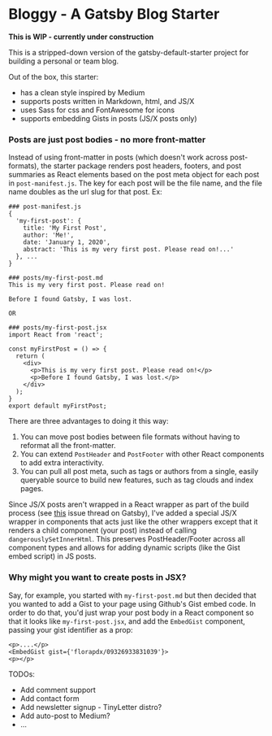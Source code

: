 # Bloggy - A Gatsby Blog Starter

__This is WIP - currently under construction__

This is a stripped-down version of the gatsby-default-starter project for
building a personal or team blog.

Out of the box, this starter:
* has a clean style inspired by Medium
* supports posts written in Markdown, html, and JS/X
* uses Sass for css and FontAwesome for icons
* supports embedding Gists in posts (JS/X posts only)


### Posts are just post bodies - no more front-matter

Instead of using front-matter in posts (which doesn't work across post-formats),
the starter package renders post headers, footers, and post summaries as React
elements based on the post meta object for each post in `post-manifest.js`. The
key for each post will be the file name, and the file name doubles as the url
slug for that post. Ex:

```
### post-manifest.js
{
  'my-first-post': {
    title: 'My First Post',
    author: 'Me!',
    date: 'January 1, 2020',
    abstract: 'This is my very first post. Please read on!...'
  }, ...
}

### posts/my-first-post.md
This is my very first post. Please read on!

Before I found Gatsby, I was lost.

OR

### posts/my-first-post.jsx
import React from 'react';

const myFirstPost = () => {
  return (
    <div>
      <p>This is my very first post. Please read on!</p>
      <p>Before I found Gatsby, I was lost.</p>
    </div>
  );
}
export default myFirstPost;
```

There are three advantages to doing it this way:

1. You can move post bodies between file formats without having to reformat all the front-matter.
2. You can extend `PostHeader` and `PostFooter` with other React components to add extra interactivity.
3. You can pull all post meta, such as tags or authors from a single, easily queryable source to build new features, such as tag clouds and index pages.

Since JS/X posts aren't wrapped in a React wrapper as part of the build process (see [this](https://github.com/gatsbyjs/gatsby/issues/439) issue thread on Gatsby), I've added a special JS/X wrapper in components that acts just like the other wrappers except that it renders a child component (your post) instead of calling `dangerouslySetInnerHtml`. This preserves PostHeader/Footer across all component types and allows for adding dynamic scripts (like the Gist embed script) in JS posts.

### Why might you want to create posts in JSX?

Say, for example, you started with `my-first-post.md` but then decided that you wanted to add a Gist to your page using Github's Gist embed code. In order to do that, you'd just wrap your post body in a React component so that it looks like `my-first-post.jsx`, and add the `EmbedGist` component, passing your gist identifier as a prop:

```
<p>....</p>
<EmbedGist gist={'florapdx/09326933831039'}>
<p></p>

```


TODOs:
* Add comment support
* Add contact form
* Add newsletter signup - TinyLetter distro?
* Add auto-post to Medium?
* ...


